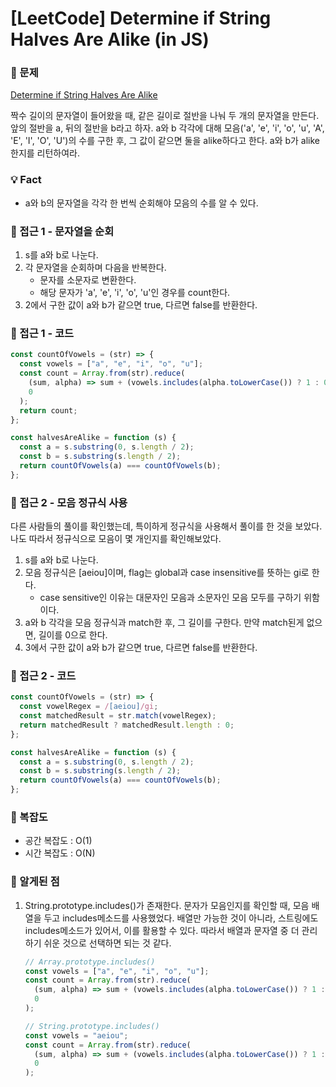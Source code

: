 # [LeetCode] Determine if String Halves Are Alike (in JS)

### 📖 문제

[Determine if String Halves Are Alike](https://leetcode.com/explore/challenge/card/april-leetcoding-challenge-2021/593/week-1-april-1st-april-7th/3699/)

짝수 길이의 문자열이 들어왔을 때, 같은 길이로 절반을 나눠 두 개의 문자열을 만든다.
앞의 절반을 a, 뒤의 절반을 b라고 하자.
a와 b 각각에 대해 모음('a', 'e', 'i', 'o', 'u', 'A', 'E', 'I', 'O', 'U')의 수를 구한 후, 그 값이 같으면 둘을 alike하다고 한다.
a와 b가 alike한지를 리턴하여라.

### 💡 Fact

- a와 b의 문자열을 각각 한 번씩 순회해야 모음의 수를 알 수 있다.

### 🚎 접근 1 - 문자열을 순회

1. s를 a와 b로 나눈다.
2. 각 문자열을 순회하며 다음을 반복한다.
   - 문자를 소문자로 변환한다.
   - 해당 문자가 'a', 'e', 'i', 'o', 'u'인 경우를 count한다.
3. 2에서 구한 값이 a와 b가 같으면 true, 다르면 false를 반환한다.

### 📝 접근 1 - 코드

```javascript
const countOfVowels = (str) => {
  const vowels = ["a", "e", "i", "o", "u"];
  const count = Array.from(str).reduce(
    (sum, alpha) => sum + (vowels.includes(alpha.toLowerCase()) ? 1 : 0),
    0
  );
  return count;
};

const halvesAreAlike = function (s) {
  const a = s.substring(0, s.length / 2);
  const b = s.substring(s.length / 2);
  return countOfVowels(a) === countOfVowels(b);
};
```

### 🚎 접근 2 - 모음 정규식 사용

다른 사람들의 풀이를 확인했는데, 특이하게 정규식을 사용해서 풀이를 한 것을 보았다. 나도 따라서 정규식으로 모음이 몇 개인지를 확인해보았다.

1. s를 a와 b로 나눈다.
2. 모음 정규식은 [aeiou]이며, flag는 global과 case insensitive를 뜻하는 gi로 한다.
   - case sensitive인 이유는 대문자인 모음과 소문자인 모음 모두를 구하기 위함이다.
3. a와 b 각각을 모음 정규식과 match한 후, 그 길이를 구한다. 만약 match된게 없으면, 길이를 0으로 한다.
4. 3에서 구한 값이 a와 b가 같으면 true, 다르면 false를 반환한다.

### 📝 접근 2 - 코드

```javascript
const countOfVowels = (str) => {
  const vowelRegex = /[aeiou]/gi;
  const matchedResult = str.match(vowelRegex);
  return matchedResult ? matchedResult.length : 0;
};

const halvesAreAlike = function (s) {
  const a = s.substring(0, s.length / 2);
  const b = s.substring(s.length / 2);
  return countOfVowels(a) === countOfVowels(b);
};
```

### 🧭 복잡도

- 공간 복잡도 : O(1)
- 시간 복잡도 : O(N)

### 🧐 알게된 점

1. String.prototype.includes()가 존재한다.
   문자가 모음인지를 확인할 때, 모음 배열을 두고 includes메소드를 사용했었다.
   배열만 가능한 것이 아니라, 스트링에도 includes메소드가 있어서, 이를 활용할 수 있다. 따라서 배열과 문자열 중 더 관리하기 쉬운 것으로 선택하면 되는 것 같다.

   ```javascript
   // Array.prototype.includes()
   const vowels = ["a", "e", "i", "o", "u"];
   const count = Array.from(str).reduce(
     (sum, alpha) => sum + (vowels.includes(alpha.toLowerCase()) ? 1 : 0),
     0
   );

   // String.prototype.includes()
   const vowels = "aeiou";
   const count = Array.from(str).reduce(
     (sum, alpha) => sum + (vowels.includes(alpha.toLowerCase()) ? 1 : 0),
     0
   );
   ```
